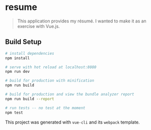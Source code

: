 # resume

> This application provides my résumé. I wanted to make it as an exercise with Vue.js.

## Build Setup

``` bash
# install dependencies
npm install

# serve with hot reload at localhost:8080
npm run dev

# build for production with minification
npm run build

# build for production and view the bundle analyzer report
npm run build --report

# run tests -- no test at the moment
npm test
```

This project was generated with `vue-cli` and its `webpack` template.

